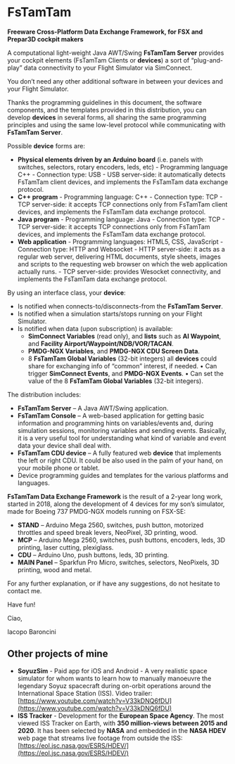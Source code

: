 # FsTamTam

**Freeware Cross-Platform Data Exchange Framework, for FSX and Prepar3D cockpit makers** 

A computational light-weight Java AWT/Swing **FsTamTam Server** provides your cockpit elements (FsTamTam Clients or **devices**) a sort of “plug-and-play” data connectivity to your Flight Simulator via SimConnect.

You don’t need any other additional software in between your devices and your Flight Simulator.

Thanks the programming guidelines in this document, the software components, and the templates provided in this distribution, you can develop **devices** in several forms, all sharing the same programming principles and using the same low-level protocol while communicating with **FsTamTam Server**.

Possible **device** forms are:
* **Physical elements driven by an Arduino board** (i.e. panels with switches, selectors, rotary encoders, leds, etc) - Programming language C++ - Connection type: USB	- USB server-side: it automatically detects FsTamTam client devices, and implements the FsTamTam data exchange protocol.
* **C++ program** - Programming language: C++ - Connection type: TCP - TCP server-side: it accepts TCP connections only from FsTamTam client devices, and implements the FsTamTam data exchange protocol. 
* **Java program** - Programming language: Java - Connection type: TCP - TCP server-side: it accepts TCP connections only from FsTamTam devices, and implements the FsTamTam data exchange protocol.
* **Web application** - Programming languages: HTML5, CSS, JavaScript - Connection type: HTTP and Websocket	- HTTP server-side: it acts as a regular web server, delivering HTML documents, style sheets, images and scripts to the requesting web browser on which the web application actually runs. - TCP server-side: provides Wesocket connectivity, and implements the FsTamTam data exchange protocol.

By using an interface class, your **device**:
* Is notified when connects-to/disconnects-from the **FsTamTam Server**.
* Is notified when a simulation starts/stops running on your Flight Simulator.
* Is notified when data (upon subscription) is available:
   * **SimConnect Variables** (read only), and **lists** such as **AI Waypoint**, and **Facility Airport/Waypoint/NDB/VOR/TACAN**.
   * **PMDG-NGX Variables**, and **PMDG-NGX CDU Screen Data**.
   * 8 **FsTamTam Global Variables** (32-bit integers) all **devices** could share for exchanging info of “common” interest, if needed.
•	Can trigger **SimConnect Events**, and **PMDG-NGX Events**.
•	Can set the value of the 8 **FsTamTam Global Variables** (32-bit integers).

The distribution includes:

* **FsTamTam Server** – A Java AWT/Swing application.
* **FsTamTam Console** – A web-based application for getting basic information and programming hints on variables/events and, during simulation sessions, monitoring variables and sending events. Basically, it is a very useful tool for understanding what kind of variable and event data your device shall deal with.
* **FsTamTam CDU device** – A fully featured web **device** that implements the left or right CDU. It could be also used in the palm of your hand, on your mobile phone or tablet.
* Device programming guides and templates for the various platforms and languages.

**FsTamTam Data Exchange Framework** is the result of a 2-year long work, started in 2018, along the development of 4 devices for my son’s simulator, made for Boeing 737 PMDG-NGX models running on FSX-SE:
* **STAND** – Arduino Mega 2560, switches, push button, motorized throttles and speed break levers, NeoPixel, 3D printing, wood.
* **MCP** – Arduino Mega 2560, switches, push buttons, encoders, leds, 3D printing, laser cutting, plexiglass.
* **CDU** – Arduino Uno, push buttons, leds, 3D printing.
* **MAIN Panel** – Sparkfun Pro Micro, switches, selectors, NeoPixels, 3D printing, wood and metal. 

For any further explanation, or if have any suggestions, do not hesitate to contact me.

Have fun!

Ciao,

Iacopo Baroncini



## Other projects of mine
* **SoyuzSim** - Paid app for iOS and Android - A very realistic space simulator for whom wants to learn how to manually manoeuvre the legendary Soyuz spacecraft during on-orbit operations around the International Space Station (ISS). Video trailer: [https://www.youtube.com/watch?v=V33kDNQ6fDU](https://www.youtube.com/watch?v=V33kDNQ6fDU)
* **ISS Tracker** - Development for the **European Space Agency**. The most viewed ISS Tracker on Earth, with **350 million-views between 2015 and 2020**. It has been selected by **NASA** and embedded in the **NASA HDEV** web page that streams live footage from outside the ISS: [https://eol.jsc.nasa.gov/ESRS/HDEV/](https://eol.jsc.nasa.gov/ESRS/HDEV/)


